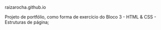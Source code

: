 raizarocha.github.io

Projeto de portfólio, como forma de exercício do Bloco 3 - HTML & CSS - Estruturas de página;
